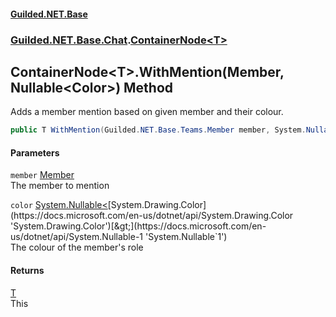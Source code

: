 
#### [Guilded.NET.Base](index 'index')
### [Guilded.NET.Base.Chat](index#Guilded_NET_Base_Chat 'Guilded.NET.Base.Chat').[ContainerNode&lt;T&gt;](ContainerNode_T_ 'Guilded.NET.Base.Chat.ContainerNode&lt;T&gt;')
## ContainerNode&lt;T&gt;.WithMention(Member, Nullable&lt;Color&gt;) Method
Adds a member mention based on given member and their colour.  
```csharp
public T WithMention(Guilded.NET.Base.Teams.Member member, System.Nullable<System.Drawing.Color> color=null);
```

#### Parameters
<a name='Guilded_NET_Base_Chat_ContainerNode_T__WithMention(Guilded_NET_Base_Teams_Member_System_Nullable_System_Drawing_Color_)_member'></a>
`member` [Member](Member 'Guilded.NET.Base.Teams.Member')  
The member to mention
  
<a name='Guilded_NET_Base_Chat_ContainerNode_T__WithMention(Guilded_NET_Base_Teams_Member_System_Nullable_System_Drawing_Color_)_color'></a>
`color` [System.Nullable&lt;](https://docs.microsoft.com/en-us/dotnet/api/System.Nullable-1 'System.Nullable`1')[System.Drawing.Color](https://docs.microsoft.com/en-us/dotnet/api/System.Drawing.Color 'System.Drawing.Color')[&gt;](https://docs.microsoft.com/en-us/dotnet/api/System.Nullable-1 'System.Nullable`1')  
The colour of the member's role
  

#### Returns
[T](ContainerNode_T_#Guilded_NET_Base_Chat_ContainerNode_T__T 'Guilded.NET.Base.Chat.ContainerNode&lt;T&gt;.T')  
This
